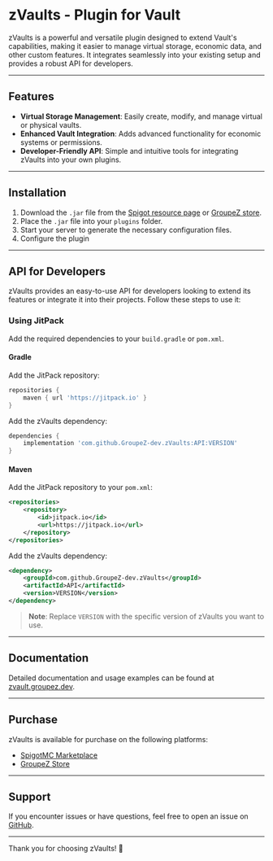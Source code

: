 # zVaults - Plugin for Vault

zVaults is a powerful and versatile plugin designed to extend Vault's capabilities, making it easier to manage virtual storage, economic data, and other custom features. It integrates seamlessly into your existing setup and provides a robust API for developers.

---

## Features

- **Virtual Storage Management**: Easily create, modify, and manage virtual or physical vaults.
- **Enhanced Vault Integration**: Adds advanced functionality for economic systems or permissions.
- **Developer-Friendly API**: Simple and intuitive tools for integrating zVaults into your own plugins.

---

## Installation

1. Download the `.jar` file from the [Spigot resource page](https://www.spigotmc.org/resources/zvaults.120505/) or [GroupeZ store](https://groupez.dev/resources/zvaults.328).
2. Place the `.jar` file into your `plugins` folder.
3. Start your server to generate the necessary configuration files.
4. Configure the plugin

---

## API for Developers

zVaults provides an easy-to-use API for developers looking to extend its features or integrate it into their projects. Follow these steps to use it:

### Using JitPack

Add the required dependencies to your `build.gradle` or `pom.xml`.

#### Gradle

Add the JitPack repository:

```gradle
repositories {
    maven { url 'https://jitpack.io' }
}
```

Add the zVaults dependency:

```gradle
dependencies {
    implementation 'com.github.GroupeZ-dev.zVaults:API:VERSION'
}
```

#### Maven

Add the JitPack repository to your `pom.xml`:

```xml
<repositories>
    <repository>
        <id>jitpack.io</id>
        <url>https://jitpack.io</url>
    </repository>
</repositories>
```

Add the zVaults dependency:

```xml
<dependency>
    <groupId>com.github.GroupeZ-dev.zVaults</groupId>
    <artifactId>API</artifactId>
    <version>VERSION</version>
</dependency>
```

> **Note**: Replace `VERSION` with the specific version of zVaults you want to use.

---

## Documentation

Detailed documentation and usage examples can be found at [zvault.groupez.dev](https://zvault.groupez.dev/).

---

## Purchase

zVaults is available for purchase on the following platforms:
- [SpigotMC Marketplace](https://www.spigotmc.org/resources/zvaults.120505/)
- [GroupeZ Store](https://groupez.dev/resources/zvaults.328)

---

## Support

If you encounter issues or have questions, feel free to open an issue on [GitHub](https://github.com/GroupeZ-dev/Plugins-Report/issues/new/choose).

---

Thank you for choosing zVaults! 🎉 